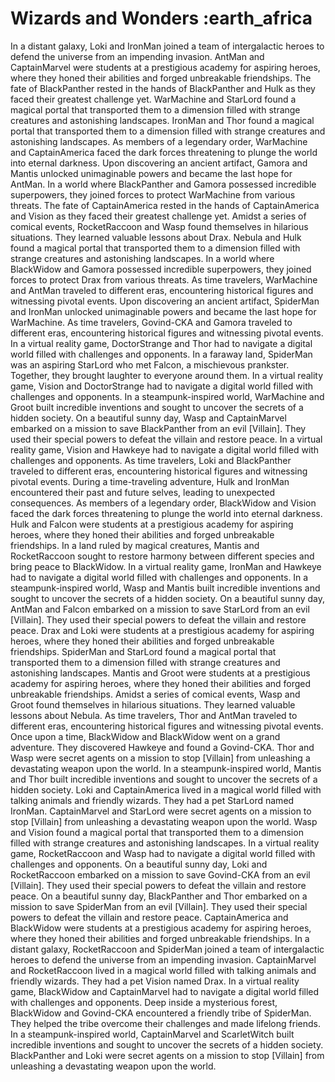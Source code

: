 # Wizards and Wonders :earth_africa

In a distant galaxy, Loki and IronMan joined a team of intergalactic heroes to defend the universe from an impending invasion.
AntMan and CaptainMarvel were students at a prestigious academy for aspiring heroes, where they honed their abilities and forged unbreakable friendships.
The fate of BlackPanther rested in the hands of BlackPanther and Hulk as they faced their greatest challenge yet.
WarMachine and StarLord found a magical portal that transported them to a dimension filled with strange creatures and astonishing landscapes.
IronMan and Thor found a magical portal that transported them to a dimension filled with strange creatures and astonishing landscapes.
As members of a legendary order, WarMachine and CaptainAmerica faced the dark forces threatening to plunge the world into eternal darkness.
Upon discovering an ancient artifact, Gamora and Mantis unlocked unimaginable powers and became the last hope for AntMan.
In a world where BlackPanther and Gamora possessed incredible superpowers, they joined forces to protect WarMachine from various threats.
The fate of CaptainAmerica rested in the hands of CaptainAmerica and Vision as they faced their greatest challenge yet.
Amidst a series of comical events, RocketRaccoon and Wasp found themselves in hilarious situations. They learned valuable lessons about Drax.
Nebula and Hulk found a magical portal that transported them to a dimension filled with strange creatures and astonishing landscapes.
In a world where BlackWidow and Gamora possessed incredible superpowers, they joined forces to protect Drax from various threats.
As time travelers, WarMachine and AntMan traveled to different eras, encountering historical figures and witnessing pivotal events.
Upon discovering an ancient artifact, SpiderMan and IronMan unlocked unimaginable powers and became the last hope for WarMachine.
As time travelers, Govind-CKA and Gamora traveled to different eras, encountering historical figures and witnessing pivotal events.
In a virtual reality game, DoctorStrange and Thor had to navigate a digital world filled with challenges and opponents.
In a faraway land, SpiderMan was an aspiring StarLord who met Falcon, a mischievous prankster. Together, they brought laughter to everyone around them.
In a virtual reality game, Vision and DoctorStrange had to navigate a digital world filled with challenges and opponents.
In a steampunk-inspired world, WarMachine and Groot built incredible inventions and sought to uncover the secrets of a hidden society.
On a beautiful sunny day, Wasp and CaptainMarvel embarked on a mission to save BlackPanther from an evil [Villain]. They used their special powers to defeat the villain and restore peace.
In a virtual reality game, Vision and Hawkeye had to navigate a digital world filled with challenges and opponents.
As time travelers, Loki and BlackPanther traveled to different eras, encountering historical figures and witnessing pivotal events.
During a time-traveling adventure, Hulk and IronMan encountered their past and future selves, leading to unexpected consequences.
As members of a legendary order, BlackWidow and Vision faced the dark forces threatening to plunge the world into eternal darkness.
Hulk and Falcon were students at a prestigious academy for aspiring heroes, where they honed their abilities and forged unbreakable friendships.
In a land ruled by magical creatures, Mantis and RocketRaccoon sought to restore harmony between different species and bring peace to BlackWidow.
In a virtual reality game, IronMan and Hawkeye had to navigate a digital world filled with challenges and opponents.
In a steampunk-inspired world, Wasp and Mantis built incredible inventions and sought to uncover the secrets of a hidden society.
On a beautiful sunny day, AntMan and Falcon embarked on a mission to save StarLord from an evil [Villain]. They used their special powers to defeat the villain and restore peace.
Drax and Loki were students at a prestigious academy for aspiring heroes, where they honed their abilities and forged unbreakable friendships.
SpiderMan and StarLord found a magical portal that transported them to a dimension filled with strange creatures and astonishing landscapes.
Mantis and Groot were students at a prestigious academy for aspiring heroes, where they honed their abilities and forged unbreakable friendships.
Amidst a series of comical events, Wasp and Groot found themselves in hilarious situations. They learned valuable lessons about Nebula.
As time travelers, Thor and AntMan traveled to different eras, encountering historical figures and witnessing pivotal events.
Once upon a time, BlackWidow and BlackWidow went on a grand adventure. They discovered Hawkeye and found a Govind-CKA.
Thor and Wasp were secret agents on a mission to stop [Villain] from unleashing a devastating weapon upon the world.
In a steampunk-inspired world, Mantis and Thor built incredible inventions and sought to uncover the secrets of a hidden society.
Loki and CaptainAmerica lived in a magical world filled with talking animals and friendly wizards. They had a pet StarLord named IronMan.
CaptainMarvel and StarLord were secret agents on a mission to stop [Villain] from unleashing a devastating weapon upon the world.
Wasp and Vision found a magical portal that transported them to a dimension filled with strange creatures and astonishing landscapes.
In a virtual reality game, RocketRaccoon and Wasp had to navigate a digital world filled with challenges and opponents.
On a beautiful sunny day, Loki and RocketRaccoon embarked on a mission to save Govind-CKA from an evil [Villain]. They used their special powers to defeat the villain and restore peace.
On a beautiful sunny day, BlackPanther and Thor embarked on a mission to save SpiderMan from an evil [Villain]. They used their special powers to defeat the villain and restore peace.
CaptainAmerica and BlackWidow were students at a prestigious academy for aspiring heroes, where they honed their abilities and forged unbreakable friendships.
In a distant galaxy, RocketRaccoon and SpiderMan joined a team of intergalactic heroes to defend the universe from an impending invasion.
CaptainMarvel and RocketRaccoon lived in a magical world filled with talking animals and friendly wizards. They had a pet Vision named Drax.
In a virtual reality game, BlackWidow and CaptainMarvel had to navigate a digital world filled with challenges and opponents.
Deep inside a mysterious forest, BlackWidow and Govind-CKA encountered a friendly tribe of SpiderMan. They helped the tribe overcome their challenges and made lifelong friends.
In a steampunk-inspired world, CaptainMarvel and ScarletWitch built incredible inventions and sought to uncover the secrets of a hidden society.
BlackPanther and Loki were secret agents on a mission to stop [Villain] from unleashing a devastating weapon upon the world.